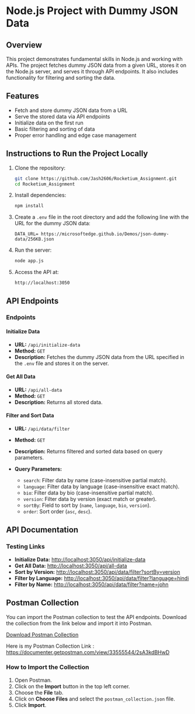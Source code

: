 

# Node.js Project with Dummy JSON Data

## Overview

This project demonstrates fundamental skills in Node.js and working with APIs. The project fetches dummy JSON data from a given URL, stores it on the Node.js server, and serves it through API endpoints. It also includes functionality for filtering and sorting the data.

## Features

- Fetch and store dummy JSON data from a URL
- Serve the stored data via API endpoints
- Initialize data on the first run
- Basic filtering and sorting of data
- Proper error handling and edge case management




## Instructions to Run the Project Locally

1. Clone the repository:
   ```bash
   git clone https://github.com/Jash2606/Rocketium_Assignment.git
   cd Rocketium_Assignment
   ```

2. Install dependencies:
   ```bash
   npm install
   ```

3. Create a `.env` file in the root directory and add the following line with the URL for the dummy JSON data:
   ```plaintext
   DATA_URL= https://microsoftedge.github.io/Demos/json-dummy-data/256KB.json
   ```


5. Run the server:
   ```bash
   node app.js
   ```

6. Access the API at:
   ```
   http://localhost:3050
   ```

## API Endpoints

### Endpoints

#### Initialize Data

- **URL:** `/api/initialize-data`
- **Method:** `GET`
- **Description:** Fetches the dummy JSON data from the URL specified in the `.env` file and stores it on the server.

#### Get All Data

- **URL:** `/api/all-data`
- **Method:** `GET`
- **Description:** Returns all stored data.

#### Filter and Sort Data

- **URL:** `/api/data/filter`
- **Method:** `GET`
- **Description:** Returns filtered and sorted data based on query parameters.

- **Query Parameters:**
  - `search`: Filter data by name (case-insensitive partial match).
  - `language`: Filter data by language (case-insensitive exact match).
  - `bio`: Filter data by bio (case-insensitive partial match).
  - `version`: Filter data by version (exact match or greater).
  - `sortBy`: Field to sort by (`name`, `language`, `bio`, `version`).
  - `order`: Sort order (`asc`, `desc`).



## API Documentation

### Testing Links
- **Initialize Data:** [http://localhost:3050/api/initialize-data](http://localhost:3050/api/initialize-data)
- **Get All Data:** [http://localhost:3050/api/all-data](http://localhost:3050/api/data/all-data)
- **Sort by Version:** [http://localhost:3050/api/data/filter?sortBy=version](http://localhost:3050/api/data/filter?sortBy=version)
- **Filter by Language:** [http://localhost:3050/api/data/filter?language=hindi](http://localhost:3050/api/data/filter?language=hindi)
- **Filter by Name:** [http://localhost:3050/api/data/filter?name=john](http://localhost:3050/api/data/filter?name=john)


## Postman Collection

You can import the Postman collection to test the API endpoints. Download the collection from the link below and import it into Postman.

[Download Postman Collection](./postman_collection.json)

Here is my Postman Collection Link : https://documenter.getpostman.com/view/33555544/2sA3kdBHwD 

### How to Import the Collection

1. Open Postman.
2. Click on the **Import** button in the top left corner.
3. Choose the **File** tab.
4. Click on **Choose Files** and select the `postman_collection.json` file.
5. Click **Import**.


